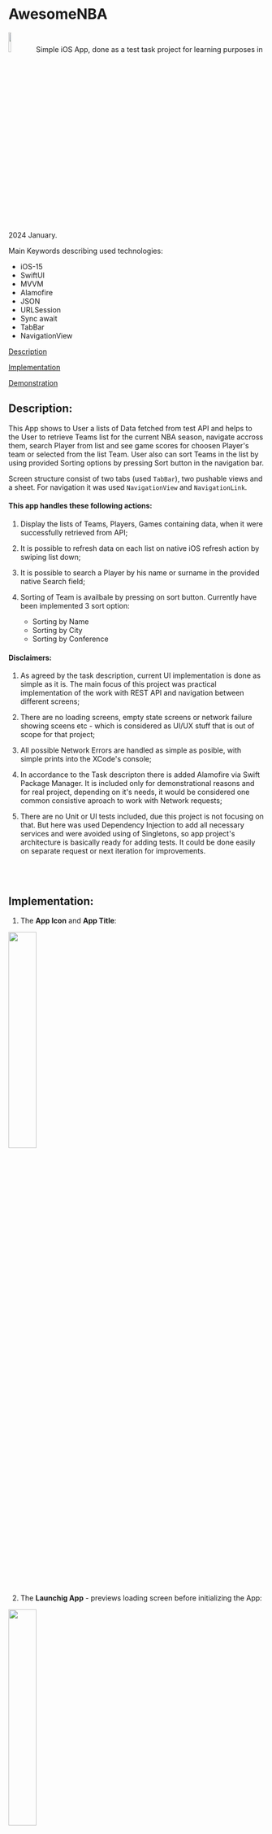 # AwesomeNBA
<img src="ScreenShots/logo.jpeg" width="10%"> 
Simple iOS App, done as a test task project for learning purposes in 2024 January.

<br>

Main Keywords describing used technologies:
 - iOS-15
 - SwiftUI
 - MVVM
 - Alamofire
 - JSON
 - URLSession
 - Sync await
 - TabBar
 - NavigationView

[Description](#description)

[Implementation](#implementation)

[Demonstration](#demonstration)

## Description:
This App shows to User a lists of Data fetched from test API and helps to the User to retrieve Teams list for the current NBA season, navigate accross them, search Player from list and see game scores for choosen Player's team or selected from the list Team. User also can sort Teams in the list by using provided Sorting options by pressing Sort button in the navigation bar.

Screen structure consist of two tabs (used `TabBar`), two pushable views and a sheet. For navigation it was used `NavigationView` and `NavigationLink`.

#### This app handles these following actions:

  1. Display the lists of Teams, Players, Games containing data, when it were successfully retrieved from API;

  2. It is possible to refresh data on each list on native iOS refresh action by swiping list down;

  3. It is possible to search a Player by his name or surname in the provided native Search field;

  5. Sorting of Team is availbale by pressing on sort button. Currently have been implemented 3 sort option:
       - Sorting by Name
       - Sorting by City
       - Sorting by Conference

#### Disclaimers:

  1. As agreed by the task description, current UI implementation is done as simple as it is. The main focus of this project was practical implementation of the work with REST API and navigation between different screens;
    
  2. There are no loading screens, empty state screens or network failure showing sceens etc - which is considered as UI/UX stuff that is out of scope for that project;

  3. All possible Network Errors are handled as simple as posible, with simple prints into the XCode's console;

  4. In accordance to the Task descripton there is added Alamofire via Swift Package Manager. It is included only for demonstrational reasons and for real project, depending on it's needs, it would be considered one common consistive aproach to work with Network requests;
   
  5. There are no Unit or UI tests included, due this project is not focusing on that. But here was used Dependency Injection to add all necessary services and were avoided using of Singletons, so app project's architecture is basically ready for adding tests. It could be done easily on separate request or next iteration for improvements.
<br>
<br>
  
## Implementation: 

1. The __App Icon__ and __App Title__:
 
<img src="ScreenShots/00_AppIcon.png" width="33%"> 
<br>

2. The __Launchig App__ - previews loading screen before initializing the App:

<img src="ScreenShots/01_LaunchApp.gif" width="33%">  
<br>
<br>

The App currently consists of two Tabs and 4 Screens in total. Below are presented all of them:

3. The __Teams Screen__ shows available Teams:
  
<img src="ScreenShots/02_TeamsScreen.png" width="33%">  

List the data with Teams from current season. There few teams with missing City or Conference properties, but it does not destrub to sort and view all teams. API call logic considers pagination, so all available teams from all existing pages will be retrivied and shown. Here is considered that it is agreement with Back End, that amount of pages will not be huge, so it is allowed to fetch all data per time.

<br>
<br>

4. The __Players Screen__ Shows all available Players:
  
<img src="ScreenShots/03_PlayersScreen.png" width="33%">   

Is implemented as a list with endless scroll.

<br>
<br>

5. The __Games Screen__ Shows all available Games for selected Team:
  
<img src="ScreenShots/04_GamesScreen.png" width="33%"> 

When in the Home page Tab, a User should be able to select a Team to view recent Games. User can get back from this screen using Back button. Is implemented as a list with endless scroll. Each row pushes to screen with selected Player's Team.
<br>
<br>

## Demonstration: 

1. The `Navigation` is implemented between tabs and next screens are available by choosing relevant row:

<img src="ScreenShots/05_Navigation.gif" width="33%">   
   
2. The `Sort` feature is implemented for sorting Teams:

<img src="ScreenShots/06_SortTeamsFeature.gif" width="33%">

3. The `Search` feature is implemented for selecting Players:

<img src="ScreenShots/07_SearchForPlayerFeature.gif" width="33%">
